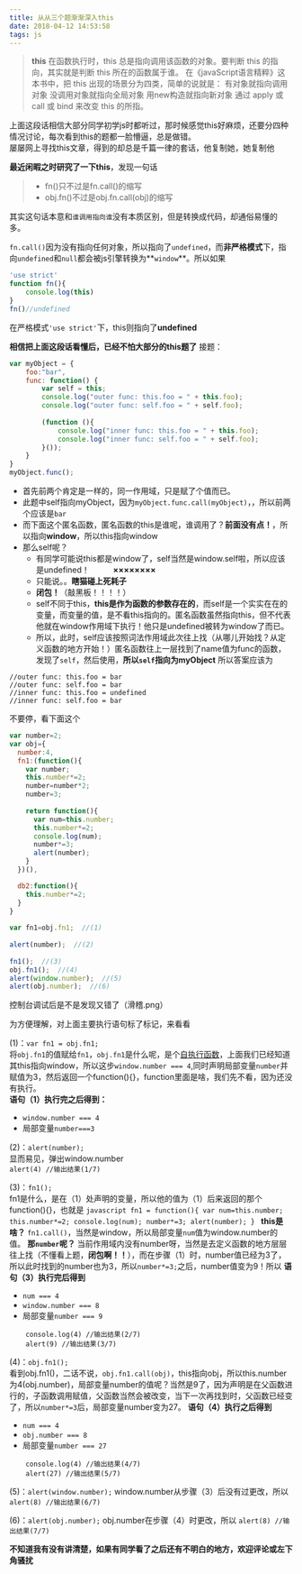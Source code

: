 ```yaml
---
title: 从从三个题渐渐深入this
date: 2018-04-12 14:53:58
tags: js
---
```

> **this**
> 在函数执行时，this 总是指向调用该函数的对象。要判断 this 的指向，其实就是判断 this 所在的函数属于谁。
> 在《javaScript语言精粹》这本书中，把 this 出现的场景分为四类，简单的说就是：
> 有对象就指向调用对象
> 没调用对象就指向全局对象
> 用new构造就指向新对象
> 通过 apply 或 call 或 bind 来改变 this 的所指。

上面这段话相信大部分同学初学js时都听过，那时候感觉this好麻烦，还要分四种情况讨论，每次看到this的题都一脸懵逼，总是做错。  
屡屡网上寻找this文章，得到的却总是千篇一律的套话，他复制她，她复制他

**最近闲暇之时研究了一下this**，发现一句话
<!--more-->
> + fn()只不过是fn.call()的缩写
> + obj.fn()不过是obj.fn.call(obj)的缩写

其实这句话本意和`谁调用指向谁`没有本质区别，但是转换成代码，却通俗易懂的多。

`fn.call()`因为没有指向任何对象，所以指向了`undefined`，而**非严格模式**下，指向`undefined`和`null`都会被js引擎转换为**`window`**。所以如果
```javascript
'use strict'
function fn(){
    console.log(this)
}
fn()//undefined
```
在严格模式`'use strict'`下，this则指向了**undefined**

**相信把上面这段话看懂后，已经不怕大部分的this题了**
接题：
```javascript
var myObject = {  
    foo:"bar",  
    func: function() {  
        var self = this;  
        console.log("outer func: this.foo = " + this.foo);  
        console.log("outer func: self.foo = " + self.foo);  
          
        (function (){  
            console.log("inner func: this.foo = " + this.foo);  
            console.log("inner func: self.foo = " + self.foo);  
        }());  
    }  
}  
myObject.func();  
```
+ 首先前两个肯定是一样的，同一作用域，只是赋了个值而已。
+ 此题中self指向myObject，因为`myObject.func.call(myObject)`，，所以前两个应该是`bar`
+ 而下面这个匿名函数，匿名函数的this是谁呢，谁调用了？**前面没有点！**，所以指向**window**，所以this指向window
+ 那么self呢？
    + 有同学可能说this都是window了，self当然是window.self啦，所以应该是undefined！&emsp;&emsp;&emsp;**××××××××**
    + 只能说。。**瞎猫碰上死耗子**
    + **闭包！**（敲黑板！！！！）
    + self不同于this，**this是作为函数的参数存在的**，而self是一个实实在在的变量，而变量的值，是不看this指向的。匿名函数虽然指向this，但不代表他就在window作用域下执行！他只是undefined被转为window了而已。
    + 所以，此时，self应该按照词法作用域此次往上找（从哪儿开始找？从定义函数的地方开始！）匿名函数往上一层找到了name值为func的函数，发现了`self`，然后使用，**所以`self`指向为myObject**
所以答案应该为
```
//outer func: this.foo = bar
//outer func: self.foo = bar
//inner func: this.foo = undefined
//inner func: self.foo = bar
```
不要停，看下面这个
```javascript
var number=2;
var obj={
  number:4,
  fn1:(function(){
    var number;
    this.number*=2;
    number=number*2;
    number=3;
    
    return function(){
      var num=this.number;
      this.number*=2;
      console.log(num);
      number*=3;
      alert(number);
    }
  })(),

  db2:function(){  
    this.number*=2;  
  }  
}  
  
var fn1=obj.fn1;  //(1)
  
alert(number);  //(2)
  
fn1();  //(3)
obj.fn1();  //(4)
alert(window.number);  //(5)
alert(obj.number);  //(6)
```
控制台调试后是不是发现又错了（滑稽.png）  

为方便理解，对上面主要执行语句标了标记，来看看  

(1)：`var fn1 = obj.fn1;`  
将`obj.fn1`的值赋给`fn1`，`obj.fn1`是什么呢，是个[自执行函数](https://developer.mozilla.org/en-US/docs/Glossary/IIFE)，上面我们已经知道其this指向window，所以这步`window.number === 4`,同时声明局部变量`number`并赋值为3，然后返回一个function(){}，function里面是啥，我们先不看，因为还没有执行。  
**语句（1）执行完之后得到：**
+ `window.number === 4`
+ 局部变量`number===3`

(2)：`alert(number);`  
显而易见，弹出window.number  
    ```
        alert(4) //输出结果(1/7)
    ```

(3)：`fn1();`  
fn1是什么，是在（1）处声明的变量，所以他的值为（1）后来返回的那个function(){}，也就是
    ```javascript
    fn1 = function(){
      var num=this.number;
      this.number*=2;
      console.log(num);
      number*=3;
      alert(number);
    }
    ```
**this是啥？**
`fn1.call()`，当然是window，所以局部变量`num`值为window.number的值。
**那`number`呢？**
当前作用域内没有number呀，当然是去定义函数的地方层层往上找（不懂看上题，**闭包啊！！**），而在步骤（1）时，number值已经为3了，所以此时找到的number也为3，所以`number*=3;`之后，number值变为9！所以
**语句（3）执行完后得到**
+ `num === 4`
+ `window.number === 8`
+ 局部变量`number === 9`
```
    console.log(4) //输出结果(2/7)
    alert(9) //输出结果(3/7)
```

(4)：`obj.fn1();`  
看到obj.fn1()，二话不说，`obj.fn1.call(obj)`，this指向obj，所以this.number为4(obj.number)，局部变量number的值呢？当然是9了，因为声明是在父函数进行的，子函数调用赋值，父函数当然会被改变，当下一次再找到时，父函数已经变了，所以`number*=3`后，局部变量number变为27。
**语句（4）执行之后得到**
+ `num === 4`
+ `obj.number === 8`
+ 局部变量`number === 27`
```
    console.log(4) //输出结果(4/7)
    alert(27) //输出结果(5/7)
```

(5)：`alert(window.number);`
window.number从步骤（3）后没有过更改，所以
    ```
        alert(8) //输出结果(6/7)
    ```

(6)：`alert(obj.number);`
obj.number在步骤（4）时更改，所以
    ```
        alert(8) //输出结果(7/7)
    ```


**不知道我有没有讲清楚，如果有同学看了之后还有不明白的地方，欢迎评论或左下角骚扰**